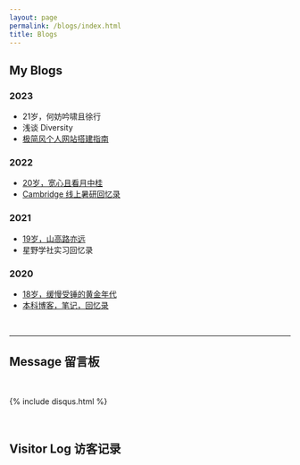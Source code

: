 ```yaml
---
layout: page
permalink: /blogs/index.html
title: Blogs
---
```


## My Blogs

### 2023

- 21岁，何妨吟啸且徐行<br>
- 浅谈 Diversity<br>
- [极简风个人网站搭建指南](https://smark2022.github.io/blogs/web)

### 2022

- [20岁，宽心且看月中桂](https://smark2022.github.io/blogs/20yrs)<br>
- [Cambridge 线上暑研回忆录](https://smark2022.github.io/blogs/cambridge/)

### 2021

- [19岁，山高路亦远](https://smark2022.github.io/blogs/19yrs)<br>
- 星野学社实习回忆录

### 2020

- [18岁，缓慢受锤的黄金年代](https://smark2022.github.io/blogs/18yrs)<br>
- [本科博客，笔记，回忆录](https://mieclance.club/)

<br>

---

## Message 留言板

<br>

{% include disqus.html %} 

<br>

## Visitor Log 访客记录

<br>

<div class="stat"><script type="text/javascript" id="clstr_globe" src="//clustrmaps.com/globe.js?d=tGZ_4852x6Mm-PPomoo98e4y_CI8D9TmioGTO03Daik"></script></div>

<br>

